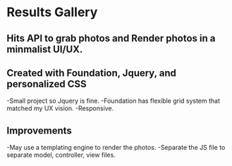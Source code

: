 # Results Gallery

## Hits API to grab photos and Render photos in a minmalist UI/UX.

## Created with Foundation, Jquery, and personalized CSS
  -Small project so Jquery is fine.
  -Foundation has flexible grid system that matched my UX vision.
  -Responsive.

## Improvements
  -May use a templating engine to render the photos.
  -Separate the JS file to separate model, controller, view files.